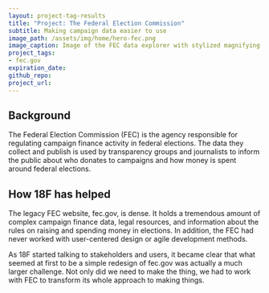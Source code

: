 ```yaml
---
layout: project-tag-results
title: "Project: The Federal Election Commission"
subtitle: Making campaign data easier to use
image_path: /assets/img/home/hero-fec.png
image_caption: Image of the FEC data explorer with stylized magnifying glass.
project_tags:
- fec.gov
expiration_date:
github_repo:
project_url:
---
```


## Background

The Federal Election Commission (FEC) is the agency responsible for regulating campaign finance activity in federal elections. The data they collect and publish is used by transparency groups and journalists to inform the public about who donates to campaigns and how money is spent around federal elections.

## How 18F has helped

The legacy FEC website, fec.gov, is dense. It holds a tremendous amount of complex campaign finance data, legal resources, and information about the rules on raising and spending money in elections. In addition, the FEC had never worked with user-centered design or agile development methods.

As 18F started talking to stakeholders and users, it became clear that what seemed at first to be a simple redesign of fec.gov was actually a much larger challenge. Not only did we need to make the thing, we had to work with FEC to transform its whole approach to making things.
